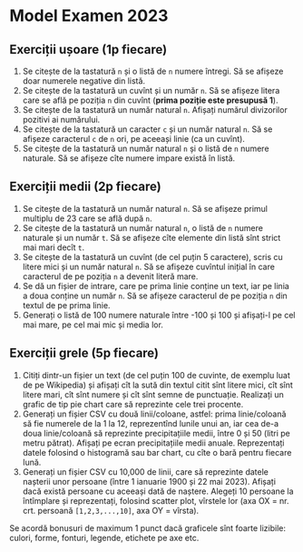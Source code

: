 # Model Examen 2023

## Exerciții ușoare (1p fiecare)

1. Se citește de la tastatură `n` și o listă de `n` numere întregi. Să se afișeze doar numerele negative din listă.
2. Se citește de la tastatură un cuvînt și un număr `n`. Să se afișeze litera care se află pe poziția `n` din cuvînt (**prima poziție este presupusă 1**).
3. Se citește de la tastatură un număr natural `n`. Afișați numărul divizorilor pozitivi ai numărului.
4. Se citește de la tastatură un caracter `c` și un număr natural `n`. Să se afișeze caracterul `c` de `n` ori, pe aceeași linie (ca un cuvînt).
5. Se citește de la tastatură un număr natural `n` și o listă de `n` numere naturale. Să se afișeze cîte numere impare există în listă.


## Exerciții medii (2p fiecare)

1. Se citește de la tastatură un număr natural `n`. Să se afișeze primul multiplu de 23 care se află după `n`.
2. Se citește de la tastatură un număr natural `n`, o listă de `n` numere naturale și un număr `t`. Să se afișeze cîte elemente din listă sînt strict mai mari decît `t`.
3. Se citește de la tastatură un cuvînt (de cel puțin 5 caractere), scris cu litere mici și un număr natural `n`. Să se afișeze cuvîntul inițial în care caracterul de pe poziția `n` a devenit literă mare.
4. Se dă un fișier de intrare, care pe prima linie conține un text, iar pe linia a doua conține un număr `n`. Să se afișeze caracterul de pe poziția `n` din textul de pe prima linie.
5. Generați o listă de 100 numere naturale între -100 și 100 și afișați-l pe cel mai mare, pe cel mai mic și media lor.

## Exerciții grele (5p fiecare)

1. Citiți dintr-un fișier un text (de cel puțin 100 de cuvinte, de exemplu luat de pe Wikipedia) și afișați cît la sută din textul citit sînt litere mici, cît sînt litere mari, cît sînt numere și cît sînt semne de punctuație. Realizați un grafic de tip pie chart care să reprezinte cele trei procente.
2. Generați un fișier CSV cu două linii/coloane, astfel: prima linie/coloană să fie numerele de la 1 la 12, reprezentînd lunile unui an, iar cea de-a doua linie/coloană să reprezinte precipitațiile medii, între 0 și 50 (litri pe metru pătrat). Afișați pe ecran precipitațiile medii anuale. Reprezentați datele folosind o histogramă sau bar chart, cu cîte o bară pentru fiecare lună.
3. Generați un fișier CSV cu 10,000 de linii, care să reprezinte datele nașterii unor persoane (între 1 ianuarie 1900 și 22 mai 2023). Afișați dacă există persoane cu aceeași dată de naștere. Alegeți 10 persoane la întîmplare și reprezentați, folosind scatter plot, vîrstele lor (axa OX = nr. crt. persoană `[1,2,3,...,10]`, axa OY = vîrsta).

Se acordă bonusuri de maximum 1 punct dacă graficele sînt foarte lizibile: culori, forme, fonturi, legende, etichete pe axe etc.